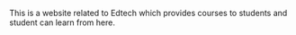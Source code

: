 This is a website related to Edtech which provides courses to students and student can learn from here.
